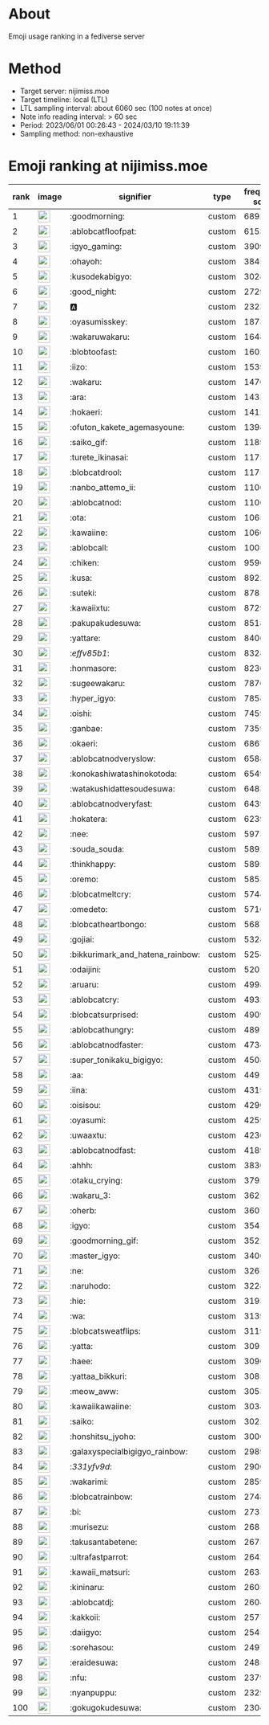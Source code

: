 # About
Emoji usage ranking in a fediverse server

# Method
- Target server: nijimiss.moe
- Target timeline: local (LTL)
- LTL sampling interval: about 6060 sec (100 notes at once)
- Note info reading interval: > 60 sec
- Period: 2023/06/01 00:26:43 - 2024/03/10 19:11:39 
- Sampling method: non-exhaustive

# Emoji ranking at nijimiss.moe

|rank|image|signifier|type|frequency score|
|----|----|----|----|----|
|1|<img height="24" src="https://nijimiss.moe/emoji/goodmorning.webp">|:goodmorning:|custom|68926|
|2|<img height="24" src="https://nijimiss.moe/emoji/ablobcatfloofpat.webp">|:ablobcatfloofpat:|custom|61536|
|3|<img height="24" src="https://nijimiss.moe/emoji/igyo_gaming.webp">|:igyo_gaming:|custom|39090|
|4|<img height="24" src="https://nijimiss.moe/emoji/ohayoh.webp">|:ohayoh:|custom|38451|
|5|<img height="24" src="https://nijimiss.moe/emoji/kusodekabigyo.webp">|:kusodekabigyo:|custom|30287|
|6|<img height="24" src="https://nijimiss.moe/emoji/good_night.webp">|:good_night:|custom|27292|
|7|<img height="24" src="https://nijimiss.moe/emoji/a.webp">|:a:|custom|23232|
|8|<img height="24" src="https://nijimiss.moe/emoji/oyasumisskey.webp">|:oyasumisskey:|custom|18739|
|9|<img height="24" src="https://nijimiss.moe/emoji/wakaruwakaru.webp">|:wakaruwakaru:|custom|16481|
|10|<img height="24" src="https://nijimiss.moe/emoji/blobtoofast.webp">|:blobtoofast:|custom|16028|
|11|<img height="24" src="https://nijimiss.moe/emoji/iizo.webp">|:iizo:|custom|15393|
|12|<img height="24" src="https://nijimiss.moe/emoji/wakaru.webp">|:wakaru:|custom|14761|
|13|<img height="24" src="https://nijimiss.moe/emoji/ara.webp">|:ara:|custom|14329|
|14|<img height="24" src="https://nijimiss.moe/emoji/hokaeri.webp">|:hokaeri:|custom|14122|
|15|<img height="24" src="https://nijimiss.moe/emoji/ofuton_kakete_agemasyoune.webp">|:ofuton_kakete_agemasyoune:|custom|13985|
|16|<img height="24" src="https://nijimiss.moe/emoji/saiko_gif.webp">|:saiko_gif:|custom|11897|
|17|<img height="24" src="https://nijimiss.moe/emoji/turete_ikinasai.webp">|:turete_ikinasai:|custom|11755|
|18|<img height="24" src="https://nijimiss.moe/emoji/blobcatdrool.webp">|:blobcatdrool:|custom|11752|
|19|<img height="24" src="https://nijimiss.moe/emoji/nanbo_attemo_ii.webp">|:nanbo_attemo_ii:|custom|11066|
|20|<img height="24" src="https://nijimiss.moe/emoji/ablobcatnod.webp">|:ablobcatnod:|custom|11060|
|21|<img height="24" src="https://nijimiss.moe/emoji/ota.webp">|:ota:|custom|10653|
|22|<img height="24" src="https://nijimiss.moe/emoji/kawaiine.webp">|:kawaiine:|custom|10609|
|23|<img height="24" src="https://nijimiss.moe/emoji/ablobcall.webp">|:ablobcall:|custom|10054|
|24|<img height="24" src="https://nijimiss.moe/emoji/chiken.webp">|:chiken:|custom|9596|
|25|<img height="24" src="https://nijimiss.moe/emoji/kusa.webp">|:kusa:|custom|8922|
|26|<img height="24" src="https://nijimiss.moe/emoji/suteki.webp">|:suteki:|custom|8781|
|27|<img height="24" src="https://nijimiss.moe/emoji/kawaiixtu.webp">|:kawaiixtu:|custom|8729|
|28|<img height="24" src="https://nijimiss.moe/emoji/pakupakudesuwa.webp">|:pakupakudesuwa:|custom|8518|
|29|<img height="24" src="https://nijimiss.moe/emoji/yattare.webp">|:yattare:|custom|8406|
|30|<img height="24" src="https://nijimiss.moe/emoji/_effv85b1_.webp">|:_effv85b1_:|custom|8328|
|31|<img height="24" src="https://nijimiss.moe/emoji/honmasore.webp">|:honmasore:|custom|8230|
|32|<img height="24" src="https://nijimiss.moe/emoji/sugeewakaru.webp">|:sugeewakaru:|custom|7876|
|33|<img height="24" src="https://nijimiss.moe/emoji/hyper_igyo.webp">|:hyper_igyo:|custom|7858|
|34|<img height="24" src="https://nijimiss.moe/emoji/oishi.webp">|:oishi:|custom|7459|
|35|<img height="24" src="https://nijimiss.moe/emoji/ganbae.webp">|:ganbae:|custom|7359|
|36|<img height="24" src="https://nijimiss.moe/emoji/okaeri.webp">|:okaeri:|custom|6867|
|37|<img height="24" src="https://nijimiss.moe/emoji/ablobcatnodveryslow.webp">|:ablobcatnodveryslow:|custom|6588|
|38|<img height="24" src="https://nijimiss.moe/emoji/konokashiwatashinokotoda.webp">|:konokashiwatashinokotoda:|custom|6549|
|39|<img height="24" src="https://nijimiss.moe/emoji/watakushidattesoudesuwa.webp">|:watakushidattesoudesuwa:|custom|6483|
|40|<img height="24" src="https://nijimiss.moe/emoji/ablobcatnodveryfast.webp">|:ablobcatnodveryfast:|custom|6439|
|41|<img height="24" src="https://nijimiss.moe/emoji/hokatera.webp">|:hokatera:|custom|6239|
|42|<img height="24" src="https://nijimiss.moe/emoji/nee.webp">|:nee:|custom|5973|
|43|<img height="24" src="https://nijimiss.moe/emoji/souda_souda.webp">|:souda_souda:|custom|5892|
|44|<img height="24" src="https://nijimiss.moe/emoji/thinkhappy.webp">|:thinkhappy:|custom|5892|
|45|<img height="24" src="https://nijimiss.moe/emoji/oremo.webp">|:oremo:|custom|5853|
|46|<img height="24" src="https://nijimiss.moe/emoji/blobcatmeltcry.webp">|:blobcatmeltcry:|custom|5744|
|47|<img height="24" src="https://nijimiss.moe/emoji/omedeto.webp">|:omedeto:|custom|5716|
|48|<img height="24" src="https://nijimiss.moe/emoji/blobcatheartbongo.webp">|:blobcatheartbongo:|custom|5687|
|49|<img height="24" src="https://nijimiss.moe/emoji/gojiai.webp">|:gojiai:|custom|5328|
|50|<img height="24" src="https://nijimiss.moe/emoji/bikkurimark_and_hatena_rainbow.webp">|:bikkurimark_and_hatena_rainbow:|custom|5254|
|51|<img height="24" src="https://nijimiss.moe/emoji/odaijini.webp">|:odaijini:|custom|5201|
|52|<img height="24" src="https://nijimiss.moe/emoji/aruaru.webp">|:aruaru:|custom|4998|
|53|<img height="24" src="https://nijimiss.moe/emoji/ablobcatcry.webp">|:ablobcatcry:|custom|4932|
|54|<img height="24" src="https://nijimiss.moe/emoji/blobcatsurprised.webp">|:blobcatsurprised:|custom|4909|
|55|<img height="24" src="https://nijimiss.moe/emoji/ablobcathungry.webp">|:ablobcathungry:|custom|4897|
|56|<img height="24" src="https://nijimiss.moe/emoji/ablobcatnodfaster.webp">|:ablobcatnodfaster:|custom|4734|
|57|<img height="24" src="https://nijimiss.moe/emoji/super_tonikaku_bigigyo.webp">|:super_tonikaku_bigigyo:|custom|4508|
|58|<img height="24" src="https://nijimiss.moe/emoji/aa.webp">|:aa:|custom|4491|
|59|<img height="24" src="https://nijimiss.moe/emoji/iina.webp">|:iina:|custom|4319|
|60|<img height="24" src="https://nijimiss.moe/emoji/oisisou.webp">|:oisisou:|custom|4290|
|61|<img height="24" src="https://nijimiss.moe/emoji/oyasumi.webp">|:oyasumi:|custom|4259|
|62|<img height="24" src="https://nijimiss.moe/emoji/uwaaxtu.webp">|:uwaaxtu:|custom|4236|
|63|<img height="24" src="https://nijimiss.moe/emoji/ablobcatnodfast.webp">|:ablobcatnodfast:|custom|4189|
|64|<img height="24" src="https://nijimiss.moe/emoji/ahhh.webp">|:ahhh:|custom|3836|
|65|<img height="24" src="https://nijimiss.moe/emoji/otaku_crying.webp">|:otaku_crying:|custom|3792|
|66|<img height="24" src="https://nijimiss.moe/emoji/wakaru_3.webp">|:wakaru_3:|custom|3625|
|67|<img height="24" src="https://nijimiss.moe/emoji/oherb.webp">|:oherb:|custom|3607|
|68|<img height="24" src="https://nijimiss.moe/emoji/igyo.webp">|:igyo:|custom|3541|
|69|<img height="24" src="https://nijimiss.moe/emoji/goodmorning_gif.webp">|:goodmorning_gif:|custom|3522|
|70|<img height="24" src="https://nijimiss.moe/emoji/master_igyo.webp">|:master_igyo:|custom|3406|
|71|<img height="24" src="https://nijimiss.moe/emoji/ne.webp">|:ne:|custom|3261|
|72|<img height="24" src="https://nijimiss.moe/emoji/naruhodo.webp">|:naruhodo:|custom|3228|
|73|<img height="24" src="https://nijimiss.moe/emoji/hie.webp">|:hie:|custom|3193|
|74|<img height="24" src="https://nijimiss.moe/emoji/wa.webp">|:wa:|custom|3139|
|75|<img height="24" src="https://nijimiss.moe/emoji/blobcatsweatflips.webp">|:blobcatsweatflips:|custom|3119|
|76|<img height="24" src="https://nijimiss.moe/emoji/yatta.webp">|:yatta:|custom|3091|
|77|<img height="24" src="https://nijimiss.moe/emoji/haee.webp">|:haee:|custom|3090|
|78|<img height="24" src="https://nijimiss.moe/emoji/yattaa_bikkuri.webp">|:yattaa_bikkuri:|custom|3085|
|79|<img height="24" src="https://nijimiss.moe/emoji/meow_aww.webp">|:meow_aww:|custom|3053|
|80|<img height="24" src="https://nijimiss.moe/emoji/kawaiikawaiine.webp">|:kawaiikawaiine:|custom|3034|
|81|<img height="24" src="https://nijimiss.moe/emoji/saiko.webp">|:saiko:|custom|3022|
|82|<img height="24" src="https://nijimiss.moe/emoji/honshitsu_jyoho.webp">|:honshitsu_jyoho:|custom|3000|
|83|<img height="24" src="https://nijimiss.moe/emoji/galaxyspecialbigigyo_rainbow.webp">|:galaxyspecialbigigyo_rainbow:|custom|2989|
|84|<img height="24" src="https://nijimiss.moe/emoji/_331yfv9d_.webp">|:_331yfv9d_:|custom|2900|
|85|<img height="24" src="https://nijimiss.moe/emoji/wakarimi.webp">|:wakarimi:|custom|2859|
|86|<img height="24" src="https://nijimiss.moe/emoji/blobcatrainbow.webp">|:blobcatrainbow:|custom|2748|
|87|<img height="24" src="https://nijimiss.moe/emoji/bi.webp">|:bi:|custom|2737|
|88|<img height="24" src="https://nijimiss.moe/emoji/murisezu.webp">|:murisezu:|custom|2681|
|89|<img height="24" src="https://nijimiss.moe/emoji/takusantabetene.webp">|:takusantabetene:|custom|2673|
|90|<img height="24" src="https://nijimiss.moe/emoji/ultrafastparrot.webp">|:ultrafastparrot:|custom|2642|
|91|<img height="24" src="https://nijimiss.moe/emoji/kawaii_matsuri.webp">|:kawaii_matsuri:|custom|2633|
|92|<img height="24" src="https://nijimiss.moe/emoji/kininaru.webp">|:kininaru:|custom|2605|
|93|<img height="24" src="https://nijimiss.moe/emoji/ablobcatdj.webp">|:ablobcatdj:|custom|2604|
|94|<img height="24" src="https://nijimiss.moe/emoji/kakkoii.webp">|:kakkoii:|custom|2577|
|95|<img height="24" src="https://nijimiss.moe/emoji/daiigyo.webp">|:daiigyo:|custom|2545|
|96|<img height="24" src="https://nijimiss.moe/emoji/sorehasou.webp">|:sorehasou:|custom|2497|
|97|<img height="24" src="https://nijimiss.moe/emoji/eraidesuwa.webp">|:eraidesuwa:|custom|2485|
|98|<img height="24" src="https://nijimiss.moe/emoji/nfu.webp">|:nfu:|custom|2379|
|99|<img height="24" src="https://nijimiss.moe/emoji/nyanpuppu.webp">|:nyanpuppu:|custom|2329|
|100|<img height="24" src="https://nijimiss.moe/emoji/gokugokudesuwa.webp">|:gokugokudesuwa:|custom|2304|
